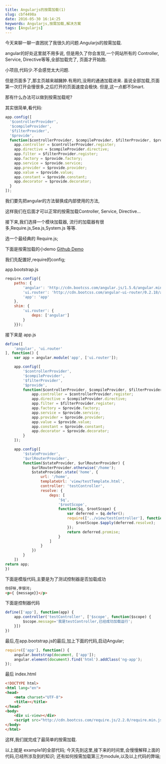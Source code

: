 ```yaml
---
title: Angularjs的按需加载(1)
slug: cbf4498a
date: 2016-05-30 16:14:25
keywords: Angularjs,按需加载,解决方案
tags: [Angularjs]
---
```

今天来聊一聊一直困扰了我很久的问题.Angularjs的按需加载.

angular的好处这里就不用多说,
但是用久了你会发现,一个网站所有的 Controller, Service, Directive等等,全部加载完了,
页面才开始跑.

小项目,代码少.不会感觉太大问题.

但是页面多了,那主页越来越臃肿.有用的,没用的通通加载进来.
虽说全部加载,页面第一次打开会慢很多,之后打开的页面速度会极快.
但是,这一点都不Smart.

那有什么办法可以做到按需加载呢?
<!-- more -->
其实很简单,看代码:
```javascript
app.config([
  '$controllerProvider',
  '$compileProvider',
  '$filterProvider',
  '$provide',
  function($controllerProvider, $compileProvider, $filterProvider, $provide) {
    app.controller = $controllerProvider.register;
    app.directive = $compileProvider.directive;
    app.filter = $filterProvider.register;
    app.factory = $provide.factory;
    app.service = $provide.service;
    app.provider = $provide.provider;
    app.value = $provide.value;
    app.constant = $provide.constant;
    app.decorator = $provide.decorator;
  }
]);
```

我们要先把angular的方法替换成内部使用的方法,

这样我们在后面才可以正常的按需加载Controller, Service, Directive...

接下来,我们选择一个模块加载器,
流行的加载器有很多,Require.js,Sea.js,System.js 等等.

选一个最经典的 Require.js;

下面是按需加载的小demo
[Github Demo](https://github.com/incomparable9527/demo.Angular-async)


我们先配置好,require的config;

app.bootstrap.js
```javascript
require.config({
    paths: {
        'angular': 'http://cdn.bootcss.com/angular.js/1.5.6/angular.min',
        'ui.router': 'http://cdn.bootcss.com/angular-ui-router/0.2.18/angular-ui-router.min',
        'app': 'app'
    },
    shim: {
        'ui.router': {
            deps: ['angular']
        }
    }});
```


接下来是 app.js

```javascript
define([
    'angular', 'ui.router'
], function() {
    var app = angular.module('app', ['ui.router']);

    app.config([
        '$controllerProvider',
        '$compileProvider',
        '$filterProvider',
        '$provide',
        function($controllerProvider, $compileProvider, $filterProvider, $provide) {
            app.controller = $controllerProvider.register;
            app.directive = $compileProvider.directive;
            app.filter = $filterProvider.register;
            app.factory = $provide.factory;
            app.service = $provide.service;
            app.provider = $provide.provider;
            app.value = $provide.value;
            app.constant = $provide.constant;
            app.decorator = $provide.decorator;
        }
    ]);

    app.config([
        '$stateProvider',
        '$urlRouterProvider',
        function($stateProvider, $urlRouterProvider) {
            $urlRouterProvider.otherwise('/home');
            $stateProvider.state('home', {
                url: '/home',
                templateUrl: 'view/testTemplate.html',
                controller: 'testController',
                resolve: {
                    deps: [
                        '$q',
                        '$rootScope',
                        function($q, $rootScope) {
                            var deferred = $q.defer();
                            require(['../view/testController'], function() {
                                $rootScope.$apply(deferred.resolve);
                            });
                            return deferred.promise;
                        }
                    ]
                }
            })
        }
    ])
return app;
})
```
下面是模版代码,主要是为了测试控制器是否加载成功

```html
你好呀,李银河;
<p>{ {message}}</p>
```


下面是控制器代码
```javascript
define(['app'], function(app) {
    app.controller('testController', ['$scope', function($scope) {
        $scope.message='我是testController,已经成功加载运行';
    }])
})
```


最后,在app.bootstrap.js的最后,加上下面的代码,启动Angular;
```javascript
require(['app'], function() {
    angular.bootstrap(document, ['app']);
    angular.element(document).find('html').addClass('ng-app');
});
```
最后 index.html
```html
<!DOCTYPE html>
<html lang="en">
<head>
    <meta charset="UTF-8">
    <title></title>
</head>
<body>
    <div ui-view></div>
    <script src="http://cdn.bootcss.com/require.js/2.2.0/require.min.js" data-main="script/app.bootstrap"></script>
</body>
</html>
```
这样,我们就完成了最简单的按需加载.

以上就是 example1的全部代码;
今天先到这里,接下来的时间里,会慢慢解释上面的代码,已经所涉及到的知识;
还有如何按需加载第三方module,以及以上代码的弊端;
